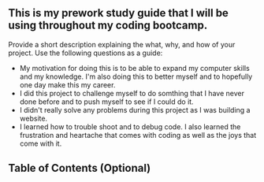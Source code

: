# <Prework-Study-Guide-Webpage>

## This is my prework study guide that I will be using throughout my coding bootcamp.

Provide a short description explaining the what, why, and how of your project. Use the following questions as a guide:

- My motivation for doing this is to be able to expand my computer skills and my knowledge. I'm also doing this to better myself and to hopefully one day make this my career.
- I did this project to challenge myself to do somthing that I have never done before and to push myself to see if I could do it.  
- I didn't really solve any problems during this project as I was building a website.
- I learned how to trouble shoot and to debug code. I also learned the frustration and heartache that comes with coding as well as the joys that come with it.

## Table of Contents (Optional)

